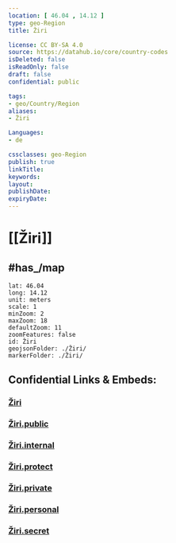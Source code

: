 ```yaml
---
location: [ 46.04 , 14.12 ] 
type: geo-Region
title: Žiri

license: CC BY-SA 4.0
source: https://datahub.io/core/country-codes
isDeleted: false
isReadOnly: false
draft: false
confidential: public

tags:
- geo/Country/Region
aliases:
- Žiri

Languages:
- de

cssclasses: geo-Region
publish: true
linkTitle: 
keywords: 
layout: 
publishDate: 
expiryDate: 
---
```


# [[Žiri]] 


## #has_/map 

```leaflet
lat: 46.04
long: 14.12
unit: meters
scale: 1
minZoom: 2 
maxZoom: 18
defaultZoom: 11
zoomFeatures: false 
id: Žiri
geojsonFolder: ./Žiri/
markerFolder: ./Žiri/
```


## Confidential Links & Embeds: 

### [Žiri](/_Standards/Earth/Continent/Europe/Europe~Central/Slovenia/Regions~Slovenia/Gorenjska/counties~Gorenjska/Žiri.md) 

### [Žiri.public](/_public/Earth/Continent/Europe/Europe~Central/Slovenia/Regions~Slovenia/Gorenjska/counties~Gorenjska/Žiri.public.md) 

### [Žiri.internal](/_internal/Earth/Continent/Europe/Europe~Central/Slovenia/Regions~Slovenia/Gorenjska/counties~Gorenjska/Žiri.internal.md) 

### [Žiri.protect](/_protect/Earth/Continent/Europe/Europe~Central/Slovenia/Regions~Slovenia/Gorenjska/counties~Gorenjska/Žiri.protect.md) 

### [Žiri.private](/_private/Earth/Continent/Europe/Europe~Central/Slovenia/Regions~Slovenia/Gorenjska/counties~Gorenjska/Žiri.private.md) 

### [Žiri.personal](/_personal/Earth/Continent/Europe/Europe~Central/Slovenia/Regions~Slovenia/Gorenjska/counties~Gorenjska/Žiri.personal.md) 

### [Žiri.secret](/_secret/Earth/Continent/Europe/Europe~Central/Slovenia/Regions~Slovenia/Gorenjska/counties~Gorenjska/Žiri.secret.md)

